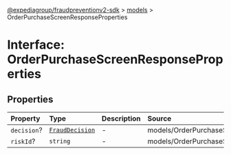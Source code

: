 [@expediagroup/fraudpreventionv2-sdk](../../index.md) > [models](../index.md) > OrderPurchaseScreenResponseProperties

# Interface: OrderPurchaseScreenResponseProperties

## Properties

| Property | Type | Description | Source |
| :------ | :------ | :------ | :------ |
| `decision`? | [`FraudDecision`](../type-aliases/FraudDecision.md) | - | models/OrderPurchaseScreenResponse.ts:44 |
| `riskId`? | `string` | - | models/OrderPurchaseScreenResponse.ts:43 |

